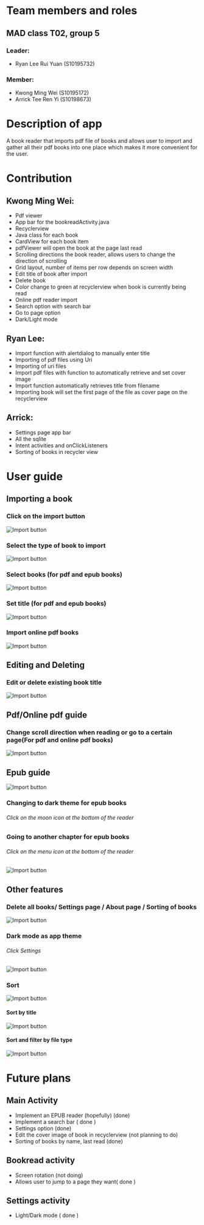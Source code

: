 # Team members and roles
## MAD class T02, group 5
### Leader: 
* Ryan Lee Rui Yuan (S10195732)
### Member: 
* Kwong Ming Wei (S10195172)
* Arrick Tee Ren Yi (S10198673)

# Description of app

A book reader that imports pdf file of books and allows user to import and gather all their pdf books into one place which makes it more convenient for the user. 

# Contribution

## Kwong Ming Wei: 
* Pdf viewer
* App bar for the bookreadActivity.java
* Recyclerview
* Java class for each book
* CardView for each book item
* pdfViewer will open the book at the page last read
* Scrolling directions the book reader, allows users to change the direction of scrolling
* Grid layout, number of items per row depends on screen width
* Edit title of book after import
* Delete book
* Color change to green at recyclerview when book is currently being read
* Online pdf reader import
* Search option with search bar
* Go to page option
* Dark/Light mode

## Ryan Lee:
* Import function with alertdialog to manually enter title
* Importing of pdf files using Uri
* Importing of uri files
* Import pdf files with function to automatically retrieve and set cover image
* Import function automatically retrieves title from filename
* Importing book will set the first page of the file as cover page on the recyclerview

## Arrick:
* Settings page app bar
* All the sqlite
* Intent activities and onClickListeners
* Sorting of books in recycler view

# User guide

## Importing a book
### Click on the import button
![Import button](https://i.imgur.com/zJa9sul.jpg)

### Select the type of book to import
![Import button](https://i.imgur.com/QssRfJl.png)

### Select books (for pdf and epub books)
![Import button](https://i.imgur.com/HCUbgHp.png)

### Set title (for pdf and epub books)
![Import button](https://i.imgur.com/kZRv6eN.png)

### Import online pdf books
![Import button](https://i.imgur.com/UVnpanF.png)

## Editing and Deleting
### Edit or delete existing book title
![Import button](https://i.imgur.com/K03KEqa.png)

## Pdf/Online pdf guide
### Change scroll direction when reading or go to a certain page(For pdf and online pdf books)
![Import button](https://i.imgur.com/QlPgO3P.png)

## Epub guide
![Import button](https://i.imgur.com/eAX85qv.png)
### Changing to dark theme for epub books
###### Click on the moon icon at the bottom of the reader

### Going to another chapter for epub books
###### Click on the menu icon at the bottom of the reader
![Import button](https://i.imgur.com/LnxNbHA.png)

## Other features
### Delete all books/ Settings page / About page / Sorting of books
![Import button](https://i.imgur.com/tLORhC8.png)
### Dark mode as app theme
###### Click Settings
![Import button](https://i.imgur.com/u7TKWmR.png)
### Sort
![Import button](https://i.imgur.com/rkV3cEV.png)
#### Sort by title
![Import button](https://i.imgur.com/feWvReg.png)
#### Sort and filter by file type
![Import button](https://i.imgur.com/TqxYYr9.png)


# Future plans
## Main Activity
* Implement an EPUB reader (hopefully) (done)
* Implement a search bar ( done )
* Settings option (done)
* Edit the cover image of book in recyclerview (not planning to do)
* Sorting of books by name, last read (done)

## Bookread activity
* Screen rotation (not doing)
* Allows user to jump to a page they want( done )

## Settings activity
* Light/Dark mode ( done )
